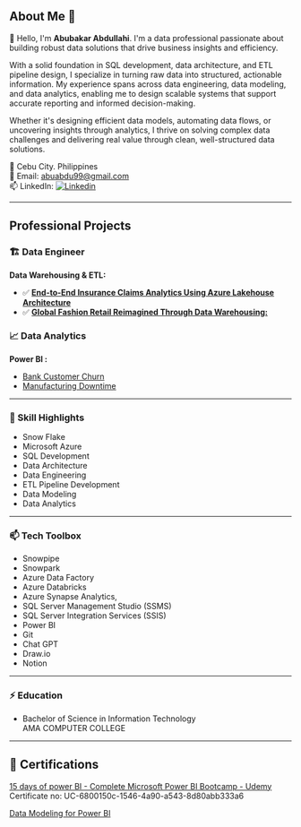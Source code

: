 ## About Me 🌟
👋 Hello, I'm **Abubakar Abdullahi**. I'm a data professional passionate about building robust data solutions that drive business insights and efficiency.

With a solid foundation in SQL development, data architecture, and ETL pipeline design, I specialize in turning raw data into structured, actionable information. My experience spans across data engineering, data modeling, and data analytics, enabling me to design scalable systems that support accurate reporting and informed decision-making.

Whether it's designing efficient data models, automating data flows, or uncovering insights through analytics, I thrive on solving complex data challenges and delivering real value through clean, well-structured data solutions.

👀 Cebu City. Philippines   
💞️ Email: abuabdu99@gmail.com  
📫 LinkedIn: [![Linkedin](https://i.sstatic.net/gVE0j.png)](https://www.linkedin.com/in/abubakar-abdullahi/)  

---
## Professional Projects

### 🏗 Data Engineer
**Data Warehousing & ETL:**
- ✅ [**End-to-End Insurance Claims Analytics Using Azure Lakehouse Architecture**](https://github.com/princeabdul99/End-to-End-Insurance-Claims-Analytics-Using-Azure-Lakehouse-Architecture)
- ✅ [**Global Fashion Retail Reimagined Through Data Warehousing:**](https://github.com/princeabdul99/Global-Fashion-Retail-Reimagined-Through-Data-Warehousing)
  

### :chart_with_upwards_trend: Data Analytics 
**Power BI :**
- [Bank Customer Churn](https://github.com/princeabdul99/bank_customer)
- [Manufacturing Downtime](https://github.com/princeabdul99/soda_bottling_production_line)

---

### 🎯 Skill Highlights
- Snow Flake
- Microsoft Azure
- SQL Development
- Data Architecture
- Data Engineering
- ETL Pipeline Development
- Data Modeling
- Data Analytics
---
###  📫 Tech Toolbox
- Snowpipe
- Snowpark 
- Azure Data Factory
- Azure Databricks
- Azure Synapse Analytics,
- SQL Server Management Studio (SSMS)
- SQL Server Integration Services (SSIS)
- Power BI
- Git
- Chat GPT
- Draw.io
- Notion

---

###  ⚡ Education
- Bachelor of Science in Information Technology  
  AMA COMPUTER COLLEGE
---

## 🥇 Certifications 
[15 days of power BI - Complete Microsoft Power BI Bootcamp - Udemy](https://www.udemy.com/certificate/UC-6800150c-1546-4a90-a543-8d80abb333a6/)  
   Certificate no:  UC-6800150c-1546-4a90-a543-8d80abb333a6

[Data Modeling for Power BI](https://drive.google.com/file/d/1vLja8B41e-QlaC6mZwgJxcHjkihz9aUR/view?usp=drive_link)   






<!---
- 👋 Hi, I’m @princeabdul99
- 👀 I’m interested in ...
- 🌱 I’m currently learning ...
- 💞️ I’m looking to collaborate on ...
- 📫 How to reach me ...
- 😄 Pronouns: ...
- ⚡ Fun fact: ...
--->
